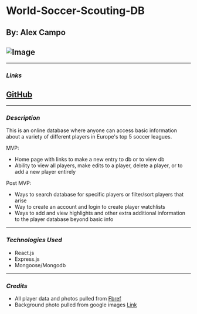 # World-Soccer-Scouting-DB

## By: Alex Campo

## ![Image](https://media.istockphoto.com/photos/football-soccer-ball-on-grass-field-on-stadium-picture-id1312143573?b=1&k=20&m=1312143573&s=170667a&w=0&h=elVyz2oeGbXKnNpc86chC4DJQ_FPWkE_v9n9uuOhhqY=)

---

### **_Links_**

## [GitHub](https://github.com/alexcampo5/World-Soccer-Scouting-DB)

---

### **_Description_**

This is an online database where anyone can access basic information about a variety of different players in Europe's top 5 soccer leagues.

MVP:

- Home page with links to make a new entry to db or to view db
- Ability to view all players, make edits to a player, delete a player, or to add a new player entirely

Post MVP:

- Ways to search database for specific players or filter/sort players that arise
- Way to create an account and login to create player watchlists
- Ways to add and view highlights and other extra additional information to the player database beyond basic info

---

### **_Technologies Used_**

- React.js
- Express.js
- Mongoose/Mongodb

---

### **_Credits_**

- All player data and photos pulled from [Fbref](https://fbref.com/en/)
- Background photo pulled from google images [Link](https://attackingsoccer.com/wp-content/uploads/2021/02/What-is-a-Pitch-in-Soccer-e1613034939967.jpg)
